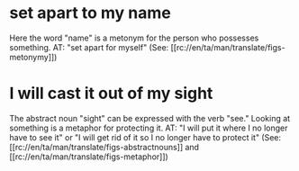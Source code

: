 # set apart to my name

Here the word "name" is a metonym for the person who possesses something. AT: "set apart for myself" (See: [[rc://en/ta/man/translate/figs-metonymy]])

# I will cast it out of my sight

The abstract noun "sight" can be expressed with the verb "see." Looking at something is a metaphor for protecting it. AT: "I will put it where I no longer have to see it" or "I will get rid of it so I no longer have to protect it" (See: [[rc://en/ta/man/translate/figs-abstractnouns]] and [[rc://en/ta/man/translate/figs-metaphor]])

